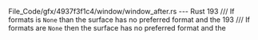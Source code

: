 File_Code/gfx/4937f3f1c4/window/window_after.rs --- Rust
193     /// If formats is `None` than the surface has no preferred format and the                                                                            193     /// If formats are `None` then the surface has no preferred format and the


